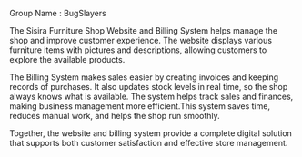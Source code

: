
Group Name : BugSlayers

The Sisira Furniture Shop Website and Billing System helps manage the shop and improve customer experience.
The website displays various furniture items with pictures and descriptions, allowing customers to explore
the available products.

The Billing System makes sales easier by creating invoices and keeping records of purchases. It also updates
stock levels in real time, so the shop always knows what is available. The system helps track sales and 
finances, making business management more efficient.This system saves time, reduces manual work, and helps
the shop run smoothly.

Together, the website and billing system provide a complete digital solution that supports both customer satisfaction and effective store management.

